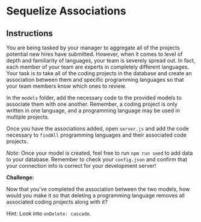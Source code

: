 # Sequelize Associations

## Instructions

You are being tasked by your manager to aggregate all of the projects potential new hires have submitted. However, when it comes to level of depth and familiarity of languages, your team is severely spread out. In fact, each member of your team are experts in completely different languages. Your task is to take all of the coding projects in the database and create an association between them and specific programming languages so that your team members know which ones to review.

In the `models` folder, add the necessary code to the provided models to associate them with one another. Remember, a coding project is only written in one language, and a programming language may be used in multiple projects.

Once you have the associations added, open `server.js` and add the code necessary to `findAll` programming languages and their associated code projects.

_Note_: Once your model is created, feel free to run `npm run seed` to add data to your database. Remember to check your `config.json` and confirm that your connection info is correct for your development server!

**Challenge:** 

Now that you've completed the association between the two models, how would you make it so that deleting a programming language removes all associated coding projects along with it?

Hint: Look into `onDelete: cascade`.
